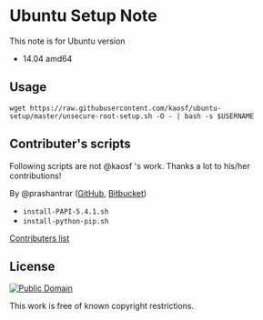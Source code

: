 # Ubuntu Setup Note

This note is for Ubuntu version

* 14.04 amd64

## Usage

```
wget https://raw.githubusercontent.com/kaosf/ubuntu-setup/master/unsecure-root-setup.sh -O - | bash -s $USERNAME
```

## Contributer's scripts

Following scripts are not @kaosf 's work. Thanks a lot to his/her contributions!

By @prashantrar ([GitHub](https://github.com/prashantrar), [Bitbucket](https://bitbucket.org/prashantrar))

- `install-PAPI-5.4.1.sh`
- `install-python-pip.sh`

[Contributers list](contributers.md)

## License

[![Public Domain](http://i.creativecommons.org/p/mark/1.0/88x31.png)](http://creativecommons.org/publicdomain/mark/1.0/ "license")

This work is free of known copyright restrictions.
